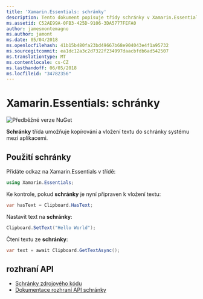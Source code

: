 ```yaml
---
title: 'Xamarin.Essentials: schránky'
description: Tento dokument popisuje třídy schránky v Xamarin.Essentials, která vám umožní zkopírovat a vložit text do schránky systému mezi aplikacemi.
ms.assetid: C52AE99A-0FB3-425D-9106-3DA5777FEFA0
author: jamesmontemagno
ms.author: jamont
ms.date: 05/04/2018
ms.openlocfilehash: 41b15b480fa23bd49667b68e904043e4f1a95732
ms.sourcegitcommit: ea1dc12a3c2d7322f234997daacbfdb6ad542507
ms.translationtype: MT
ms.contentlocale: cs-CZ
ms.lasthandoff: 06/05/2018
ms.locfileid: "34782356"
---
```

# <a name="xamarinessentials-clipboard"></a>Xamarin.Essentials: schránky

![Předběžné verze NuGet](~/media/shared/pre-release.png)

**Schránky** třída umožňuje kopírování a vložení textu do schránky systému mezi aplikacemi.

## <a name="using-clipboard"></a>Použití schránky

Přidáte odkaz na Xamarin.Essentials v třídě:

```csharp
using Xamarin.Essentials;
```

Ke kontrole, pokud **schránky** je nyní připraven k vložení textu:

```csharp
var hasText = Clipboard.HasText;
```

Nastavit text na **schránky**:

```csharp
Clipboard.SetText("Hello World");
```

Čtení textu ze **schránky**:

```csharp
var text = await Clipboard.GetTextAsync();
```

## <a name="api"></a>rozhraní API

- [Schránky zdrojového kódu](https://github.com/xamarin/Essentials/tree/master/Xamarin.Essentials/Clipboard)
- [Dokumentace rozhraní API schránky](xref:Xamarin.Essentials.Clipboard)
